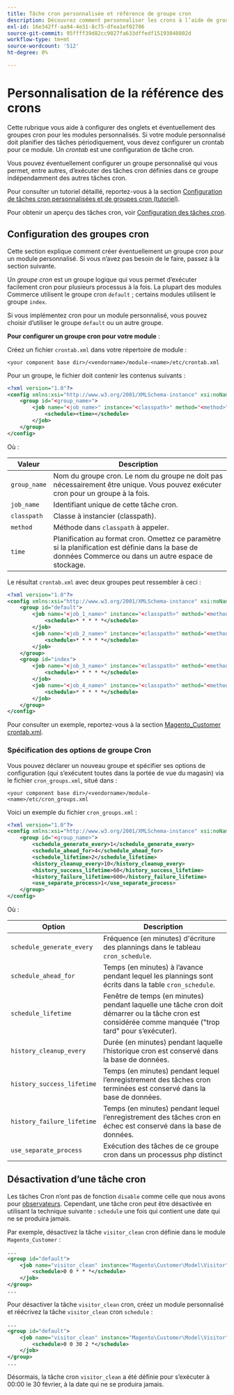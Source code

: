 ```yaml
---
title: Tâche cron personnalisée et référence de groupe cron
description: Découvrez comment personnaliser les crons à l’aide de groupes cron.
exl-id: 16e342ff-aa94-4e31-8c75-dfea1ef02706
source-git-commit: 95ffff39d82cc9027fa633dffedf15193040802d
workflow-type: tm+mt
source-wordcount: '512'
ht-degree: 0%

---
```


# Personnalisation de la référence des crons

Cette rubrique vous aide à configurer des onglets et éventuellement des groupes cron pour les modules personnalisés. Si votre module personnalisé doit planifier des tâches périodiquement, vous devez configurer un crontab pour ce module. Un _crontab_ est une configuration de tâche cron.

Vous pouvez éventuellement configurer un groupe personnalisé qui vous permet, entre autres, d’exécuter des tâches cron définies dans ce groupe indépendamment des autres tâches cron.

Pour consulter un tutoriel détaillé, reportez-vous à la section [Configuration de tâches cron personnalisées et de groupes cron (tutoriel)](custom-cron-tutorial.md).

Pour obtenir un aperçu des tâches cron, voir [Configuration des tâches cron](../cli/configure-cron-jobs.md).

## Configuration des groupes cron

Cette section explique comment créer éventuellement un groupe cron pour un module personnalisé. Si vous n’avez pas besoin de le faire, passez à la section suivante.

Un _groupe cron_ est un groupe logique qui vous permet d’exécuter facilement cron pour plusieurs processus à la fois. La plupart des modules Commerce utilisent le groupe cron `default` ; certains modules utilisent le groupe `index`.

Si vous implémentez cron pour un module personnalisé, vous pouvez choisir d’utiliser le groupe `default` ou un autre groupe.

**Pour configurer un groupe cron pour votre module** :

Créez un fichier `crontab.xml` dans votre répertoire de module :

```text
<your component base dir>/<vendorname>/module-<name>/etc/crontab.xml
```

Pour un groupe, le fichier doit contenir les contenus suivants :

```xml
<?xml version="1.0"?>
<config xmlns:xsi="http://www.w3.org/2001/XMLSchema-instance" xsi:noNamespaceSchemaLocation="urn:magento:module:Magento_Cron:etc/crontab.xsd">
    <group id="<group_name>">
        <job name="<job_name>" instance="<classpath>" method="<method>">
            <schedule><time></schedule>
        </job>
    </group>
</config>
```

Où :

| Valeur | Description |
|---|---|
| `group_name` | Nom du groupe cron. Le nom du groupe ne doit pas nécessairement être unique. Vous pouvez exécuter cron pour un groupe à la fois. |
| `job_name` | Identifiant unique de cette tâche cron. |
| `classpath` | Classe à instancier (classpath). |
| `method` | Méthode dans `classpath` à appeler. |
| `time` | Planification au format cron. Omettez ce paramètre si la planification est définie dans la base de données Commerce ou dans un autre espace de stockage. |

Le résultat `crontab.xml` avec deux groupes peut ressembler à ceci :

```xml
<?xml version="1.0"?>
<config xmlns:xsi="http://www.w3.org/2001/XMLSchema-instance" xsi:noNamespaceSchemaLocation="urn:magento:module:Magento_Cron:etc/crontab.xsd">
    <group id="default">
        <job name="<job_1_name>" instance="<classpath>" method="<method_name>">
            <schedule>* * * * *</schedule>
        </job>
        <job name="<job_2_name>" instance="<classpath>" method="<method_name>">
            <schedule>* * * * *</schedule>
        </job>
    </group>
    <group id="index">
        <job name="<job_3_name>" instance="<classpath>" method="<method_name>">
            <schedule>* * * * *</schedule>
        </job>
        <job name="<job_4_name>" instance="<classpath>" method="<method_name>">
            <schedule>* * * * *</schedule>
        </job>
    </group>
</config>
```

Pour consulter un exemple, reportez-vous à la section [Magento_Customer crontab.xml](https://github.com/magento/magento2/blob/2.4/app/code/Magento/Customer/etc/crontab.xml).

### Spécification des options de groupe Cron

Vous pouvez déclarer un nouveau groupe et spécifier ses options de configuration (qui s’exécutent toutes dans la portée de vue du magasin) via le fichier `cron_groups.xml`, situé dans :

```text
<your component base dir>/<vendorname>/module-<name>/etc/cron_groups.xml
```

Voici un exemple du fichier `cron_groups.xml` :

```xml
<?xml version="1.0"?>
<config xmlns:xsi="http://www.w3.org/2001/XMLSchema-instance" xsi:noNamespaceSchemaLocation="urn:magento:module:Magento_Cron:etc/cron_groups.xsd">
    <group id="<group_name>">
        <schedule_generate_every>1</schedule_generate_every>
        <schedule_ahead_for>4</schedule_ahead_for>
        <schedule_lifetime>2</schedule_lifetime>
        <history_cleanup_every>10</history_cleanup_every>
        <history_success_lifetime>60</history_success_lifetime>
        <history_failure_lifetime>600</history_failure_lifetime>
        <use_separate_process>1</use_separate_process>
    </group>
</config>
```

Où :

| Option | Description |
| -------------------------- | ------------------------------------------------------------------------------------------------------ |
| `schedule_generate_every` | Fréquence (en minutes) d&#39;écriture des plannings dans le tableau `cron_schedule`. |
| `schedule_ahead_for` | Temps (en minutes) à l’avance pendant lequel les plannings sont écrits dans la table `cron_schedule`. |
| `schedule_lifetime` | Fenêtre de temps (en minutes) pendant laquelle une tâche cron doit démarrer ou la tâche cron est considérée comme manquée (&quot;trop tard&quot; pour s’exécuter). |
| `history_cleanup_every` | Durée (en minutes) pendant laquelle l’historique cron est conservé dans la base de données. |
| `history_success_lifetime` | Temps (en minutes) pendant lequel l’enregistrement des tâches cron terminées est conservé dans la base de données. |
| `history_failure_lifetime` | Temps (en minutes) pendant lequel l’enregistrement des tâches cron en échec est conservé dans la base de données. |
| `use_separate_process` | Exécution des tâches de ce groupe cron dans un processus php distinct |

## Désactivation d’une tâche cron

Les tâches Cron n’ont pas de fonction `disable` comme celle que nous avons pour [observateurs](https://developer.adobe.com/commerce/php/development/components/events-and-observers/#observers). Cependant, une tâche cron peut être désactivée en utilisant la technique suivante : `schedule` une fois qui contient une date qui ne se produira jamais.

Par exemple, désactivez la tâche `visitor_clean` cron définie dans le module `Magento_Customer` :

```xml
...
<group id="default">
    <job name="visitor_clean" instance="Magento\Customer\Model\Visitor" method="clean">
        <schedule>0 0 * * *</schedule>
    </job>
</group>
...
```

Pour désactiver la tâche `visitor_clean` cron, créez un module personnalisé et réécrivez la tâche `visitor_clean` cron `schedule` :

```xml
...
<group id="default">
    <job name="visitor_clean" instance="Magento\Customer\Model\Visitor" method="clean">
        <schedule>0 0 30 2 *</schedule>
    </job>
</group>
...
```

Désormais, la tâche cron `visitor_clean` a été définie pour s’exécuter à 00:00 le 30 février, à la date qui ne se produira jamais.
